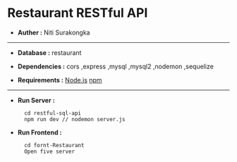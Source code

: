 # Restaurant RESTful API
* **Auther :** Niti Surakongka
---
* **Database :** restaurant

* **Dependencies :** cors ,express ,mysql ,mysql2 ,nodemon ,sequelize
* **Requirements :** 
     [Node.js](https://nodejs.org/en) 
     [npm](https://www.npmjs.com/)

---
* **Run Server :**  

        cd restful-sql-api
        npm run dev // nodemon server.js
* **Run Frontend :** 

        cd fornt-Restaurant
        Open five server
